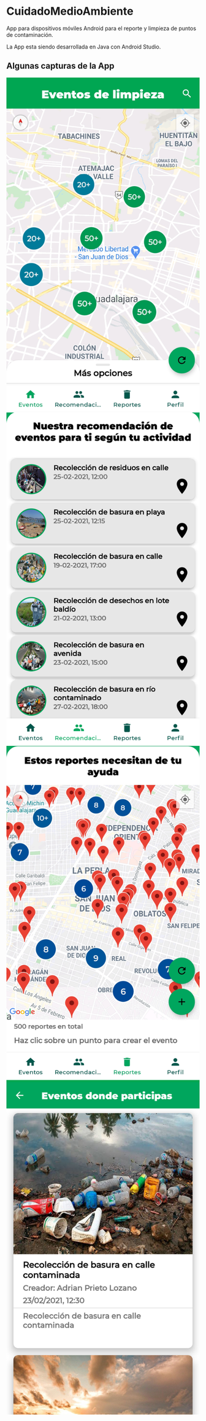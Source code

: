 # CuidadoMedioAmbiente
App para dispositivos móviles Android para el reporte y limpieza de puntos de contaminación.

La App esta siendo desarrollada en Java con Android Studio.

## Algunas capturas de la App
![eventos](screenshots/eventos.jpg "title-1") ![recomendaciones](screenshots/recomendaciones.png)
![reportes](screenshots/reportes.jpg) ![participaciones](screenshots/participaciones.png)

